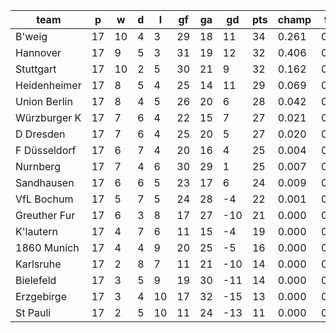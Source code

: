 |     team     | p  | w  | d | l  | gf | ga | gd  | pts | champ | top2  | top3  | top4  |  5-7  | bot4  | bot3  | bot2  |
|--------------|----|----|---|----|----|----|-----|-----|-------|-------|-------|-------|-------|-------|-------|-------|
| B'weig       | 17 | 10 | 4 |  3 | 29 | 18 |  11 |  34 | 0.261 | 0.492 | 0.666 | 0.787 | 0.171 | 0.000 | 0.000 | 0.000|
| Hannover     | 17 |  9 | 5 |  3 | 31 | 19 |  12 |  32 | 0.406 | 0.640 | 0.781 | 0.870 | 0.105 | 0.000 | 0.000 | 0.000|
| Stuttgart    | 17 | 10 | 2 |  5 | 30 | 21 |   9 |  32 | 0.162 | 0.357 | 0.538 | 0.679 | 0.236 | 0.000 | 0.000 | 0.000|
| Heidenheimer | 17 |  8 | 5 |  4 | 25 | 14 |  11 |  29 | 0.069 | 0.180 | 0.321 | 0.465 | 0.352 | 0.001 | 0.000 | 0.000|
| Union Berlin | 17 |  8 | 4 |  5 | 26 | 20 |   6 |  28 | 0.042 | 0.124 | 0.238 | 0.372 | 0.374 | 0.001 | 0.000 | 0.000|
| Würzburger K | 17 |  7 | 6 |  4 | 22 | 15 |   7 |  27 | 0.021 | 0.067 | 0.142 | 0.246 | 0.380 | 0.002 | 0.001 | 0.000|
| D Dresden    | 17 |  7 | 6 |  4 | 25 | 20 |   5 |  27 | 0.020 | 0.063 | 0.129 | 0.223 | 0.367 | 0.003 | 0.001 | 0.000|
| F Düsseldorf | 17 |  6 | 7 |  4 | 20 | 16 |   4 |  25 | 0.004 | 0.018 | 0.045 | 0.088 | 0.248 | 0.013 | 0.004 | 0.001|
| Nurnberg     | 17 |  7 | 4 |  6 | 30 | 29 |   1 |  25 | 0.007 | 0.028 | 0.065 | 0.121 | 0.290 | 0.008 | 0.002 | 0.000|
| Sandhausen   | 17 |  6 | 6 |  5 | 23 | 17 |   6 |  24 | 0.009 | 0.028 | 0.065 | 0.123 | 0.299 | 0.008 | 0.002 | 0.001|
| VfL Bochum   | 17 |  5 | 7 |  5 | 24 | 28 |  -4 |  22 | 0.001 | 0.003 | 0.008 | 0.018 | 0.092 | 0.080 | 0.031 | 0.010|
| Greuther Fur | 17 |  6 | 3 |  8 | 17 | 27 | -10 |  21 | 0.000 | 0.000 | 0.001 | 0.005 | 0.038 | 0.187 | 0.094 | 0.037|
| K'lautern    | 17 |  4 | 7 |  6 | 11 | 15 |  -4 |  19 | 0.000 | 0.000 | 0.001 | 0.003 | 0.030 | 0.204 | 0.098 | 0.040|
| 1860 Munich  | 17 |  4 | 4 |  9 | 20 | 25 |  -5 |  16 | 0.000 | 0.000 | 0.000 | 0.001 | 0.016 | 0.312 | 0.177 | 0.080|
| Karlsruhe    | 17 |  2 | 8 |  7 | 11 | 21 | -10 |  14 | 0.000 | 0.000 | 0.000 | 0.000 | 0.000 | 0.776 | 0.617 | 0.408|
| Bielefeld    | 17 |  3 | 5 |  9 | 19 | 30 | -11 |  14 | 0.000 | 0.000 | 0.000 | 0.000 | 0.002 | 0.702 | 0.509 | 0.311|
| Erzgebirge   | 17 |  3 | 4 | 10 | 17 | 32 | -15 |  13 | 0.000 | 0.000 | 0.000 | 0.000 | 0.000 | 0.814 | 0.675 | 0.483|
| St Pauli     | 17 |  2 | 5 | 10 | 11 | 24 | -13 |  11 | 0.000 | 0.000 | 0.000 | 0.000 | 0.000 | 0.889 | 0.789 | 0.629|
